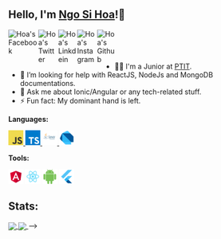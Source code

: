 ## Hello, I'm [Ngo Si Hoa](https://github.com/Shinsh0802)!👋

<a href="https://www.facebook.com/shn.08.02.2001/">
  <img align="left" alt="Hoa's Facebook" width="60px" src="https://1000logos.net/wp-content/uploads/2021/04/Facebook-logo.png" />
</a>
<a href="https://twitter.com/Shinsh_0802">
  <img align="left" alt="Hoa's Twitter" width="40px" src="https://raw.githubusercontent.com/anuraghazra/anuraghazra/master/assets/twitter.svg" />
</a>
<a href="https://www.linkedin.com/in/ngô-sĩ-hòa-426652229/">
  <img align="left" alt="Hoa's Linkdein" width="38px" src="https://cdn.icon-icons.com/icons2/2429/PNG/512/linkedin_logo_icon_147268.png" />
</a>
<a href="https://www.instagram.com/shinsh_0802/?hl=fr">
  <img align="left" alt="Hoa's Instagram" width="40px" src="https://cdn.icon-icons.com/icons2/1582/PNG/512/instagram_108043.png"/>
</a>
<a href="https://github.com/Shinsh0802">
  <img align="left" alt="Hoa's Github" width="35px" src="https://github.githubassets.com/images/mona-loading-dark.gif" />
</a>

<br/>
<br/>
<br/>

- 👨‍🎓 I'm a Junior at [PTIT](http://hcm.ptit.edu.vn/).
- 🤔 I’m looking for help with ReactJS, NodeJs and MongoDB documentations.
- 💬 Ask me about Ionic/Angular or any tech-related stuff.
- ⚡ Fun fact: My dominant hand is left.

**Languages:**


<a href="https://www.javascript.com">
  <code><img height="30" src="https://raw.githubusercontent.com/github/explore/80688e429a7d4ef2fca1e82350fe8e3517d3494d/topics/javascript/javascript.png"></code>
</a>
<a href="https://github.com/microsoft/TypeScript">
  <code><img height="30" src="https://raw.githubusercontent.com/github/explore/80688e429a7d4ef2fca1e82350fe8e3517d3494d/topics/typescript/typescript.png"></code>
</a>
<a href="https://www.java.com">
  <code><img height="30" src="https://raw.githubusercontent.com/github/explore/80688e429a7d4ef2fca1e82350fe8e3517d3494d/topics/java/java.png"></code>
</a>
<a href="https://github.com/dartsim/dart">
  <code><img height="30" src="https://raw.githubusercontent.com/github/explore/80688e429a7d4ef2fca1e82350fe8e3517d3494d/topics/dart/dart.png"></code>
</a>

**Tools:**


<code><img height="30" src="https://raw.githubusercontent.com/github/explore/80688e429a7d4ef2fca1e82350fe8e3517d3494d/topics/angular/angular.png"></code>
<code><img height="30" src="https://raw.githubusercontent.com/github/explore/80688e429a7d4ef2fca1e82350fe8e3517d3494d/topics/react-native/react-native.png"></code>
<code><img height="30" src="https://raw.githubusercontent.com/github/explore/80688e429a7d4ef2fca1e82350fe8e3517d3494d/topics/android/android.png"></code>
<code><img height="30" src="https://raw.githubusercontent.com/github/explore/80688e429a7d4ef2fca1e82350fe8e3517d3494d/topics/flutter/flutter.png"></code>

## Stats:

<!-- <a href="https://github.com/danglequocbao001">
  <img align="center" src="https://github-readme-stats.vercel.app/api/top-langs/?username=danglequocbao001&theme=tokyonight&hide_border=true&line_height=17&layout=compact" />
</a>
<!-- <a href="https://github.com/danglequocbao001">
 <img align="center" src="https://github-readme-stats.vercel.app/api?username=danglequocbao001&show_icons=true&theme=tokyonight&hide_border=true" alt="Bao's github stats"/>
</a> -->
<!-- <a href="https://github-readme-streak-stats.herokuapp.com/?user=danglequocbao001&theme=tokyonight">
  <img align="center" src="https://github-readme-streak-stats.herokuapp.com/?user=danglequocbao001&theme=tokyonight" />
</a> -->
<!-- <a href="https://github-readme-stats.vercel.app/api/wakatime?username=danglequocbao001&theme=tokyonight&hide_border=true">
 <img align="center" src="https://github-readme-stats.vercel.app/api/wakatime?username=danglequocbao001&theme=tokyonight&hide_border=true" alt="Bao's github stats"/>
</a> -->

<div>
 <a href="https://github.com/danglequocbao001/CityGuide">
  <img align="center" src="https://github-readme-stats.vercel.app/api/pin/?username=danglequocbao001&repo=CityGuide&theme=tokyonight&hide_border=true" />
 </a>
 <a href="https://github.com/danglequocbao001/Bessenger">
  <img align="center" src="https://github-readme-stats.vercel.app/api/pin/?username=danglequocbao001&repo=Bessenger&theme=tokyonight&hide_border=true" />
  </a> -->
</div>



















